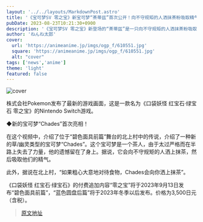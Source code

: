 ```yaml
---
layout: '../../layouts/MarkdownPost.astro'
title: '《宝可梦SV 零之宝》新宝可梦“茶蒂兹”首次公开！向不守规矩的人洒抹茶粉吸取精气，好可怕啊'
pubDate: 2023-08-23T10:21:30+0900
description: '《宝可梦SV 零之宝》新登场的“茶蒂兹”是一只向不守规矩的人洒抹茶粉吸取精气的可怕宝可梦！'
author: 'ねんね太郎'
cover:
  url: 'https://animeanime.jp/imgs/ogp_f/610551.jpg'
  square: 'https://animeanime.jp/imgs/ogp_f/610551.jpg'
  alt: "cover"
tags: ['news','anime']
theme: 'light'
featured: false
---
```


![cover](https://animeanime.jp/imgs/ogp_f/610551.jpg)

株式会社Pokemon发布了最新的游戏画面，这是一款名为《口袋妖怪 红宝石·绿宝石 零之宝》的Nintendo Switch游戏。

◆新的宝可梦“Chades”首次亮相！

在这个视频中，介绍了位于“碧色面具前篇”舞台的北上村中的传说，介绍了一种新的草/幽灵类型的宝可梦“Chades”。这个宝可梦是一个茶人，由于太过严格而在半路上失去了力量，他的遗憾留在了身上。据说，它会向不守规矩的人洒上抹茶，然后吸取他们的精气。

此外，据说在北上村，“如果粗心大意地对待食物，Chades会向你洒上抹茶”。

《口袋妖怪 红宝石·绿宝石》的付费追加内容“零之宝”将于2023年9月13日发布“碧色面具前篇”，“蓝色圆盘后篇”将于2023年冬季以后发布。价格为3,500日元（含税）。

>[原文地址](https://animeanime.jp/article/2023/08/23/79440.html)  